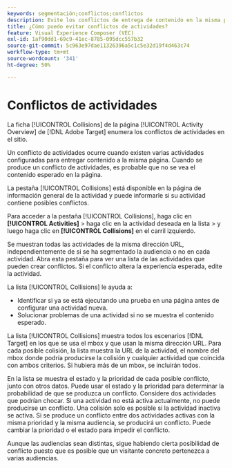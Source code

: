 ```yaml
---
keywords: segmentación;conflictos;conflictos
description: Evite los conflictos de entrega de contenido en la misma página configurando correctamente las actividades en Adobe Target.
title: ¿Cómo puedo evitar conflictos de actividades?
feature: Visual Experience Composer (VEC)
exl-id: 1af90dd1-69c9-41ec-8785-095dcc557b32
source-git-commit: 5c963e97dae11326396a5c1c5e32d19f4d463c74
workflow-type: tm+mt
source-wordcount: '341'
ht-degree: 50%

---
```


# Conflictos de actividades

La ficha [!UICONTROL Collisions] de la página [!UICONTROL Activity Overview] de [!DNL Adobe Target] enumera los conflictos de actividades en el sitio.

Un conflicto de actividades ocurre cuando existen varias actividades configuradas para entregar contenido a la misma página. Cuando se produce un conflicto de actividades, es probable que no se vea el contenido esperado en la página.

La pestaña [!UICONTROL Collisions] está disponible en la página de información general de la actividad y puede informarle si su actividad contiene posibles conflictos.

Para acceder a la pestaña [!UICONTROL Collisions], haga clic en **[!UICONTROL Activities]** > haga clic en la actividad deseada en la lista > y luego haga clic en **[!UICONTROL Collisions]** en el carril izquierdo.

Se muestran todas las actividades de la misma dirección URL, independientemente de si se ha segmentado la audiencia o no en cada actividad. Abra esta pestaña para ver una lista de las actividades que pueden crear conflictos. Si el conflicto altera la experiencia esperada, edite la actividad.

La lista [!UICONTROL Collisions] le ayuda a:

* Identificar si ya se está ejecutando una prueba en una página antes de configurar una actividad nueva.
* Solucionar problemas de una actividad si no se muestra el contenido esperado.

La lista [!UICONTROL Collisions] muestra todos los escenarios [!DNL Target] en los que se usa el mbox y que usan la misma dirección URL. Para cada posible colisión, la lista muestra la URL de la actividad, el nombre del mbox donde podría producirse la colisión y cualquier actividad que coincida con ambos criterios. Si hubiera más de un mbox, se incluirán todos.

En la lista se muestra el estado y la prioridad de cada posible conflicto, junto con otros datos. Puede usar el estado y la prioridad para determinar la probabilidad de que se produzca un conflicto. Considere dos actividades que podrían chocar. Si una actividad no está activa actualmente, no puede producirse un conflicto. Una colisión solo es posible si la actividad inactiva se activa. Si se produce un conflicto entre dos actividades activas con la misma prioridad y la misma audiencia, se producirá un conflicto. Puede cambiar la prioridad o el estado para impedir el conflicto.

Aunque las audiencias sean distintas, sigue habiendo cierta posibilidad de conflicto puesto que es posible que un visitante concreto pertenezca a varias audiencias.
